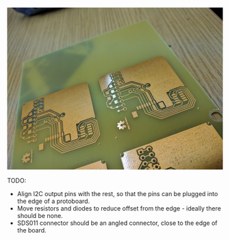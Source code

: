 ![](https://raw.githubusercontent.com/less-smog/protoboard/master/images/2.jpg)

TODO:

* Align I2C output pins with the rest, so that the pins can be plugged into the edge of a protoboard.
* Move resistors and diodes to reduce offset from the edge - ideally there should be none.
* SDS011 connector should be an angled connector, close to the edge of the board.



